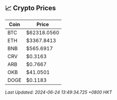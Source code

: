 ## 📈 Crypto Prices

| Coin | Price |
| ---- | ----- |
| BTC | $62318.0560 |
| ETH | $3367.8413 |
| BNB | $565.6917 |
| CRV | $0.3163 |
| ARB | $0.7667 |
| OKB | $41.0501 |
| DOGE | $0.1183 |

_Last Updated: 2024-06-24 13:49:34.725 +0800 HKT_